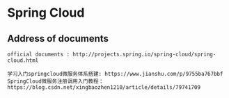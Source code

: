 # Spring Cloud

## Address of documents

    official documents : http://projects.spring.io/spring-cloud/spring-cloud.html
    
    学习入门springcloud微服务体系搭建: https://www.jianshu.com/p/9755ba767bbf
    SpringCloud微服务注册调用入门教程：https://blog.csdn.net/xingbaozhen1210/article/details/79741709